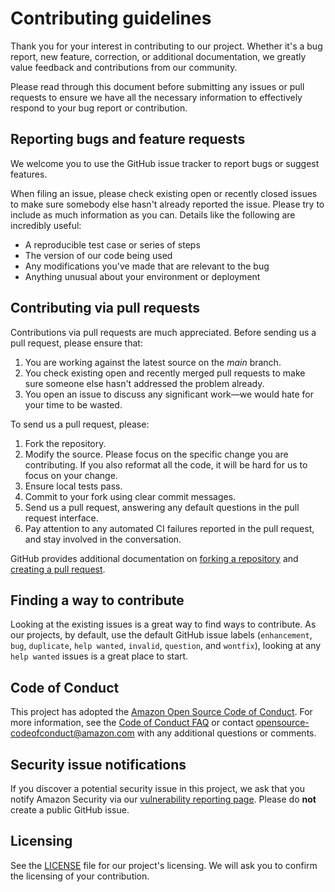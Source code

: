 # Contributing guidelines

Thank you for your interest in contributing to our project. Whether it's a bug report, new feature, correction, or additional
documentation, we greatly value feedback and contributions from our community.

Please read through this document before submitting any issues or pull requests to ensure we have all the necessary
information to effectively respond to your bug report or contribution.


## Reporting bugs and feature requests

We welcome you to use the GitHub issue tracker to report bugs or suggest features.

When filing an issue, please check existing open or recently closed issues to make sure somebody else hasn't already reported the issue. Please try to include as much information as you can. Details like the following are incredibly useful:

* A reproducible test case or series of steps
* The version of our code being used
* Any modifications you've made that are relevant to the bug
* Anything unusual about your environment or deployment


## Contributing via pull requests
Contributions via pull requests are much appreciated. Before sending us a pull request, please ensure that:

1. You are working against the latest source on the *main* branch.
2. You check existing open and recently merged pull requests to make sure someone else hasn't addressed the problem already.
3. You open an issue to discuss any significant work—we would hate for your time to be wasted.

To send us a pull request, please:

1. Fork the repository.
2. Modify the source. Please focus on the specific change you are contributing. If you also reformat all the code, it will be hard for us to focus on your change.
3. Ensure local tests pass.
4. Commit to your fork using clear commit messages.
5. Send us a pull request, answering any default questions in the pull request interface.
6. Pay attention to any automated CI failures reported in the pull request, and stay involved in the conversation.

GitHub provides additional documentation on [forking a repository](https://help.github.com/articles/fork-a-repo/) and
[creating a pull request](https://help.github.com/articles/creating-a-pull-request/).


## Finding a way to contribute
Looking at the existing issues is a great way to find ways to contribute. As our projects, by default, use the default GitHub issue labels (`enhancement`, `bug`, `duplicate`, `help wanted`, `invalid`, `question`, and `wontfix`), looking at any `help wanted` issues is a great place to start.


## Code of Conduct
This project has adopted the [Amazon Open Source Code of Conduct](https://aws.github.io/code-of-conduct).
For more information, see the [Code of Conduct FAQ](https://aws.github.io/code-of-conduct-faq) or contact
opensource-codeofconduct@amazon.com with any additional questions or comments.


## Security issue notifications
If you discover a potential security issue in this project, we ask that you notify Amazon Security via our [vulnerability reporting page](http://aws.amazon.com/security/vulnerability-reporting/). Please do **not** create a public GitHub issue.


## Licensing

See the [LICENSE](LICENSE) file for our project's licensing. We will ask you to confirm the licensing of your contribution.
